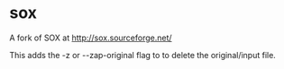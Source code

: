 sox
===

A fork of SOX at http://sox.sourceforge.net/

This adds the -z or --zap-original flag to to delete the original/input file.
